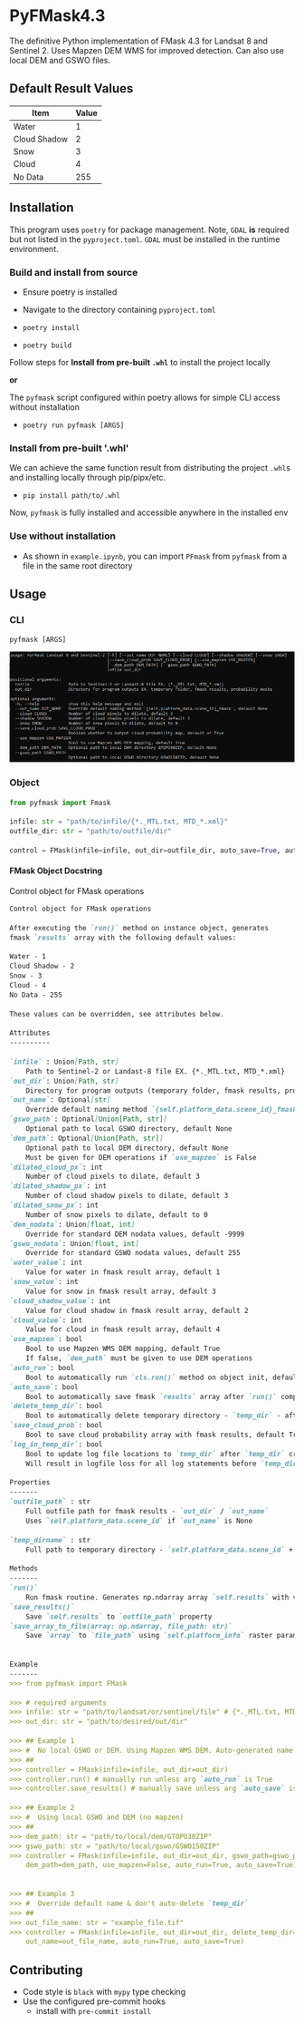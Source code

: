 # PyFMask4.3

The definitive Python implementation of FMask 4.3 for Landsat 8 and Sentinel 2. Uses Mapzen DEM WMS for improved detection. Can also use local DEM and GSWO files.

## Default Result Values

| **Item**     | **Value** |
|--------------|-----------|
| Water        | 1         |
| Cloud Shadow | 2         |
| Snow         | 3         |
| Cloud        | 4         |
| No Data      | 255       |

## Installation

This program uses `poetry` for package management. Note, `GDAL` **is** required but not listed in the `pyproject.toml`. `GDAL` must be installed in the runtime environment.

### Build and install from source

- Ensure poetry is installed

- Navigate to the directory containing `pyproject.toml`

- `poetry install`

- `poetry build`

Follow steps for **Install from pre-built `.whl`** to install the project locally

**or**

The `pyfmask` script configured within poetry allows for simple CLI access without installation

- `poetry run pyfmask [ARGS]`

### Install from pre-built '.whl'

We can achieve the same function result from distributing the project `.whl`s and installing locally through pip/pipx/etc.

- `pip install path/to/.whl`

Now, `pyfmask` is fully installed and accessible anywhere in the installed env

### Use without installation

- As shown in `example.ipynb`, you can import `PFmask` from `pyfmask` from a file in the same root directory

## Usage

### CLI

```shell
pyfmask [ARGS]
```

<p align="center">
    <img src="github/cli_example.png" alt="PyFMask CLI example">
</p>

### Object

```python
from pyfmask import Fmask

infile: str = "path/to/infile/{*._MTL.txt, MTD_*.xml}"
outfile_dir: str = "path/to/outfile/dir"

control = FMask(infile=infile, out_dir=outfile_dir, auto_save=True, auto_run=True)
```

#### FMask Object Docstring

Control object for FMask operations

```markdown
Control object for FMask operations

After executing the `run()` method on instance object, generates 
fmask `results` array with the following default values:

Water - 1
Cloud Shadow - 2
Snow - 3
Cloud - 4
No Data - 255

These values can be overridden, see attributes below. 

Attributes
----------

`infile` : Union[Path, str]
    Path to Sentinel-2 or Landast-8 file EX. {*._MTL.txt, MTD_*.xml}
`out_dir`: Union[Path, str]
    Directory for program outputs (temporary folder, fmask results, probability masks)
`out_name`: Optional[str]
    Override default naming method `{self.platform_data.scene_id}_fmask`, default None
`gswo_path`: Optional[Union[Path, str]]
    Optional path to local GSWO directory, default None
`dem_path`: Optional[Union[Path, str]]
    Optional path to local DEM directory, default None
    Must be given for DEM operations if `use_mapzen` is False
`dilated_cloud_px`: int
    Number of cloud pixels to dilate, default 3
`dilated_shadow_px`: int
    Number of cloud shadow pixels to dilate, default 3
`dilated_snow_px`: int
    Number of snow pixels to dilate, default to 0
`dem_nodata`: Union[float, int]
    Override for standard DEM nodata values, default -9999
`gswo_nodata`: Union[float, int]
    Override for standard GSWO nodata values, default 255
`water_value`: int
    Value for water in fmask result array, default 1
`snow_value`: int
    Value for snow in fmask result array, default 3
`cloud_shadow_value`: int
    Value for cloud shadow in fmask result array, default 2
`cloud_value`: int
    Value for cloud in fmask result array, default 4
`use_mapzen`: bool
    Bool to use Mapzen WMS DEM mapping, default True
    If false, `dem_path` must be given to use DEM operations
`auto_run`: bool
    Bool to automatically run `cls.run()` method on object init, default False
`auto_save`: bool
    Bool to automatically save fmask `results` array after `run()` completion, default True
`delete_temp_dir`: bool
    Bool to automatically delete temporary directory - `temp_dir` - after `run()`, default True
`save_cloud_prob`: bool
    Bool to save cloud probability array with fmask results, default True
`log_in_temp_dir`: bool
    Bool to update log file locations to `temp_dir` after `temp_dir` creation, default True
    Will result in logfile loss for all log statements before `temp_dir` creation

Properties
-------
`outfile_path` : str
    Full outfile path for fmask results - `out_dir` / `out_name`
    Uses `self.platform_data.scene_id` if `out_name` is None

`temp_dirname` : str
    Full path to temporary directory - `self.platform_data.scene_id` + '_temp'

Methods
-------
`run()`
    Run fmask routine. Generates np.ndarray array `self.results` with value code as described with attributes `water_value`, `snow_value`, `cloud_shadow_value`, `cloud_value`
`save_results()`
    Save `self.results` to `outfile_path` property
`save_array_to_file(array: np.ndarray, file_path: str)`
    Save `array` to `file_path` using `self.platform_info` raster parameters


Example
-------
>>> from pyfmask import FMask

>>> # required arguments
>>> infile: str = "path/to/landsat/or/sentinel/file" # {*._MTL.txt, MTD_*.xml}
>>> out_dir: str = "path/to/desired/out/dir"

>>> ## Example 1
>>> #  No local GSWO or DEM. Using Mapzen WMS DEM. Auto-generated name based on scene id
>>> ##
>>> controller = FMask(infile=infile, out_dir=out_dir)
>>> controller.run() # manually run unless arg `auto_run` is True
>>> controller.save_results() # manually save unless arg `auto_save` is True

>>> ## Example 2
>>> #  Using local GSWO and DEM (no mapzen)
>>> ##
>>> dem_path: str = "path/to/local/dem/GTOPO30ZIP"
>>> gswo_path: str = "path/to/local/gswo/GSWO150ZIP"
>>> controller = FMask(infile=infile, out_dir=out_dir, gswo_path=gswo_path, 
    dem_path=dem_path, use_mapzen=False, auto_run=True, auto_save=True)


>>> ## Example 3
>>> #  Override default name & don't auto-delete `temp_dir`
>>> ##
>>> out_file_name: str = "example_file.tif"
>>> controller = FMask(infile=infile, out_dir=out_dir, delete_temp_dir=False,
    out_name=out_file_name, auto_run=True, auto_save=True)
```

## Contributing

- Code style is `black` with `mypy` type checking
- Use the configured pre-commit hooks
  - install with `pre-commit install`
